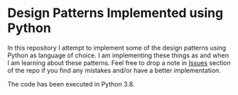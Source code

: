 # Design Patterns Implemented using Python

In this repository I attempt to implement some of the design patterns using Python as language of choice. I am implementing these things as and when I am learning about these patterns. Feel free to drop a note in [Issues](https://github.com/harshnandan/iou_kalman_tracker/issues) section of the repo if you find any mistakes and/or have a better implementation. 

The code has been executed in Python 3.8.